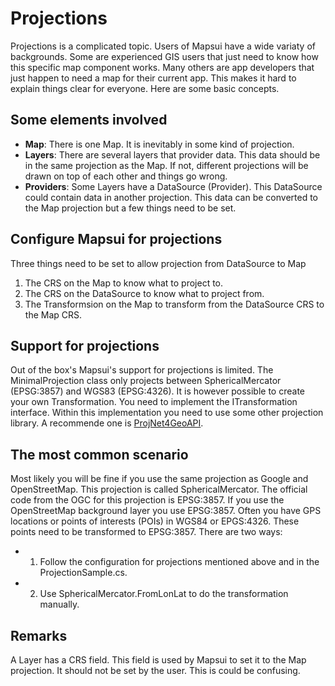 # Projections

Projections is a complicated topic. Users of Mapsui have a wide 
variaty of backgrounds. Some are experienced GIS users that just need to
know how this specific map component works. Many others are app developers that 
just happen to need a map for their current app. This makes it hard to explain
things clear for everyone. Here are some basic concepts.

## Some elements involved
- **Map**: There is one Map. It is inevitably in some kind of projection.  
- **Layers**: There are several layers that provider data. This data
should be in the same projection as the Map. If not, different projections
will be drawn on top of each other and things go wrong. 
- **Providers**: Some Layers have a DataSource (Provider). This DataSource could contain
data in another projection. This data can be converted to the Map projection
but a few things need to be set.

## Configure Mapsui for projections
Three things need to be set to allow projection from DataSource to Map
1. The CRS on the Map to know what to project to.
2. The CRS on the DataSource to know what to project from.
3. The Transformsion on the Map to transform from the DataSource CRS to
the Map CRS.

## Support for projections
Out of the box's Mapsui's support for projections is limited. The
MinimalProjection class only projects between SphericalMercator 
(EPSG:3857) and WGS83 (EPSG:4326). It is however possible to create
your own Transformation. You need to implement the ITransformation
interface. Within this implementation you need to use some other 
projection library. A recommende one is [ProjNet4GeoAPI](https://github.com/NetTopologySuite/ProjNet4GeoAPI).

## The most common scenario
Most likely you will be fine if you use the same projection as Google 
and OpenStreetMap. This projection is called SphericalMercator. The 
official code from the OGC for this projection is EPSG:3857. If you use
the OpenStreetMap background layer you use EPSG:3857. Often you have 
GPS locations or points of interests (POIs) in WGS84 or EPGS:4326. These
points need to be transformed to EPSG:3857. There are two ways:
- 1. Follow the configuration for projections mentioned above and in the 
ProjectionSample.cs.
- 2. Use SphericalMercator.FromLonLat to do the transformation manually.

## Remarks
A Layer has a CRS field. This field is used by Mapsui to set it to the 
Map projection. It should not be set by the user. This is could be confusing.


